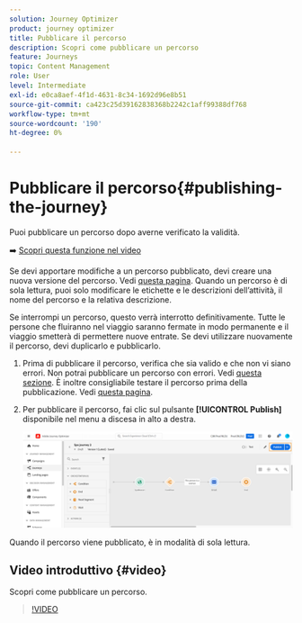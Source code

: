 ```yaml
---
solution: Journey Optimizer
product: journey optimizer
title: Pubblicare il percorso
description: Scopri come pubblicare un percorso
feature: Journeys
topic: Content Management
role: User
level: Intermediate
exl-id: e0ca8aef-4f1d-4631-8c34-1692d96e8b51
source-git-commit: ca423c25d39162838368b2242c1aff99388df768
workflow-type: tm+mt
source-wordcount: '190'
ht-degree: 0%

---
```


# Pubblicare il percorso{#publishing-the-journey}

Puoi pubblicare un percorso dopo averne verificato la validità.

➡️ [Scopri questa funzione nel video](#video)

Se devi apportare modifiche a un percorso pubblicato, devi creare una nuova versione del percorso. Vedi [questa pagina](../building-journeys/journey.md). Quando un percorso è di sola lettura, puoi solo modificare le etichette e le descrizioni dell’attività, il nome del percorso e la relativa descrizione.

Se interrompi un percorso, questo verrà interrotto definitivamente. Tutte le persone che fluiranno nel viaggio saranno fermate in modo permanente e il viaggio smetterà di permettere nuove entrate. Se devi utilizzare nuovamente il percorso, devi duplicarlo e pubblicarlo.

1. Prima di pubblicare il percorso, verifica che sia valido e che non vi siano errori. Non potrai pubblicare un percorso con errori. Vedi [questa sezione](../building-journeys/troubleshooting.md#checking-for-errors-before-testing). È inoltre consigliabile testare il percorso prima della pubblicazione. Vedi [questa pagina](../building-journeys/testing-the-journey.md).
1. Per pubblicare il percorso, fai clic sul pulsante **[!UICONTROL Publish]** disponibile nel menu a discesa in alto a destra.

   ![](assets/journeyuc1_18.png)

Quando il percorso viene pubblicato, è in modalità di sola lettura.

## Video introduttivo {#video}

Scopri come pubblicare un percorso.

>[!VIDEO](https://video.tv.adobe.com/v/334238?quality=12)